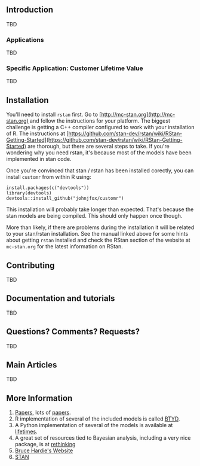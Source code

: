 ## Introduction

TBD

### Applications

TBD

### Specific Application: Customer Lifetime Value

TBD

## Installation

You'll need to install ``rstan`` first. Go to [http://mc-stan.org](http://mc-stan.org) and follow the instructions for your platform. The biggest challenge is getting a C++ compiler configured to work with your installation of R. The instructions at [https://github.com/stan-dev/rstan/wiki/RStan-Getting-Started](https://github.com/stan-dev/rstan/wiki/RStan-Getting-Started) are thorough, but there are several steps to take. If you're wondering why you need rstan, it's because most of the models have been implemented in stan code. 

Once you're convinced that stan / rstan has been installed corectly, you can install ``customr`` from within R using:

```
install.packages(c("devtools"))
library(devtools)
devtools::install_github("johnjfox/customr")
```

This installation will probably take longer than expected. That's because the stan models are being compiled. This should only happen once though.

More than likely, if there are problems during the installation it will be related to your stan/rstan installation. See the manual linked above for some hints about getting ``rstan`` installed and check the RStan section of the website at ``mc-stan.org`` for the latest information on RStan.

## Contributing

TBD

## Documentation and tutorials

TBD


## Questions? Comments? Requests?

TBD

## Main Articles

TBD

## More Information

1. [Papers](http://mktg.uni-svishtov.bg/ivm/resources/Counting_Your_Customers.pdf), lots of [papers](http://brucehardie.com/notes/009/pareto_nbd_derivations_2005-11-05.pdf).
1. R implementation of several of the included models is called [BTYD](http://cran.r-project.org/web/packages/BTYD/index).
1. A Python implementation of several of the models is available at 
[lifetimes](https://github.com/CamDavidsonPilon/lifetimes).
1. A great set of resources tied to Bayesian analysis, including a very nice package, is at 
[rethinking](https://github.com/rmcelreath/rethinking)
1. [Bruce Hardie's Website](http://brucehardie.com/)
1. [STAN](http://mc-stan.org)